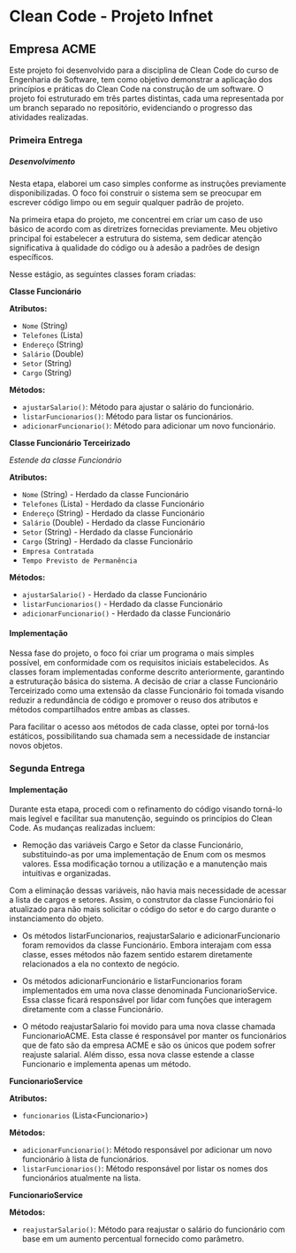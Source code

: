 
# Clean Code - Projeto Infnet

## Empresa ACME

Este projeto foi desenvolvido para a disciplina de Clean Code do curso de Engenharia de Software, tem como objetivo demonstrar a aplicação dos princípios e práticas do Clean Code na construção de um software. O projeto foi estruturado em três partes distintas, cada uma representada por um branch separado no repositório, evidenciando o progresso das atividades realizadas.

### Primeira Entrega
##### Desenvolvimento
Nesta etapa, elaborei um caso simples conforme as instruções previamente disponibilizadas. O foco foi construir o sistema sem se preocupar em escrever código limpo ou em seguir qualquer padrão de projeto.

Na primeira etapa do projeto, me concentrei em criar um caso de uso básico de acordo com as diretrizes fornecidas previamente. Meu objetivo principal foi estabelecer a estrutura do sistema, sem dedicar atenção significativa à qualidade do código ou à adesão a padrões de design específicos.

Nesse estágio, as seguintes classes foram criadas:
	 
**Classe Funcionário**

**Atributos:**
- `Nome` (String)
- `Telefones` (Lista)
- `Endereço` (String)
- `Salário` (Double)
- `Setor` (String)
- `Cargo` (String)

**Métodos:**
- `ajustarSalario()`: Método para ajustar o salário do funcionário.
- `listarFuncionarios()`: Método para listar os funcionários.
- `adicionarFuncionario()`: Método para adicionar um novo funcionário.

**Classe Funcionário Terceirizado**

*Estende da classe Funcionário*

**Atributos:**
- `Nome` (String) - Herdado da classe Funcionário
- `Telefones` (Lista) - Herdado da classe Funcionário
- `Endereço` (String) - Herdado da classe Funcionário
- `Salário` (Double) - Herdado da classe Funcionário
- `Setor` (String) - Herdado da classe Funcionário
- `Cargo` (String) - Herdado da classe Funcionário
- `Empresa Contratada`
- `Tempo Previsto de Permanência`

**Métodos:**
- `ajustarSalario()` - Herdado da classe Funcionário
- `listarFuncionarios()` - Herdado da classe Funcionário
- `adicionarFuncionario()` - Herdado da classe Funcionário
	 
#### Implementação

Nessa fase do projeto, o foco foi criar um programa o mais simples possível, em conformidade com os requisitos iniciais estabelecidos. As classes foram implementadas conforme descrito anteriormente, garantindo a estruturação básica do sistema. A decisão de criar a classe Funcionário Terceirizado como uma extensão da classe Funcionário foi tomada visando reduzir a redundância de código e promover o reuso dos atributos e métodos compartilhados entre ambas as classes.

Para facilitar o acesso aos métodos de cada classe, optei por torná-los estáticos, possibilitando sua chamada sem a necessidade de instanciar novos objetos. 

### Segunda Entrega

#### Implementação

Durante esta etapa, procedi com o refinamento do código visando torná-lo mais legível e facilitar sua manutenção, seguindo os princípios do Clean Code. As mudanças realizadas incluem:

-   Remoção das variáveis Cargo e Setor da classe Funcionário, substituindo-as por uma implementação de Enum com os mesmos valores. Essa modificação tornou a utilização e a manutenção mais intuitivas e organizadas.

Com a eliminação dessas variáveis, não havia mais necessidade de acessar a lista de cargos e setores. Assim, o construtor da classe Funcionário foi atualizado para não mais solicitar o código do setor e do cargo durante o instanciamento do objeto.

-   Os métodos listarFuncionarios, reajustarSalario e adicionarFuncionario foram removidos da classe Funcionário. Embora interajam com essa classe, esses métodos não fazem sentido estarem diretamente relacionados a ela no contexto de negócio.
    
-   Os métodos adicionarFuncionário e listarFuncionarios foram implementados em uma nova classe denominada FuncionarioService. Essa classe ficará responsável por lidar com funções que interagem diretamente com a classe Funcionário.
    
-   O método reajustarSalario foi movido para uma nova classe chamada FuncionarioACME. Esta classe é responsável por manter os funcionários que de fato são da empresa ACME e são os únicos que podem sofrer reajuste salarial. Além disso, essa nova classe estende a classe Funcionario e implementa apenas um método.
    
	 
**FuncionarioService**

**Atributos:**
- `funcionarios` (Lista\<Funcionario\>)


**Métodos:**
- `adicionarFuncionario()`: Método responsável por adicionar um novo funcionário à lista de funcionários.
- `listarFuncionarios()`: Método responsável por listar os nomes dos funcionários atualmente na lista.

	 
**FuncionarioService**

**Métodos:**
- `reajustarSalario()`: Método para reajustar o salário do funcionário com base em um aumento percentual fornecido como parâmetro.
